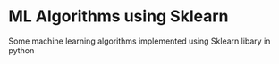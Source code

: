# ML Algorithms using Sklearn
 Some machine learning algorithms implemented using Sklearn libary in python

